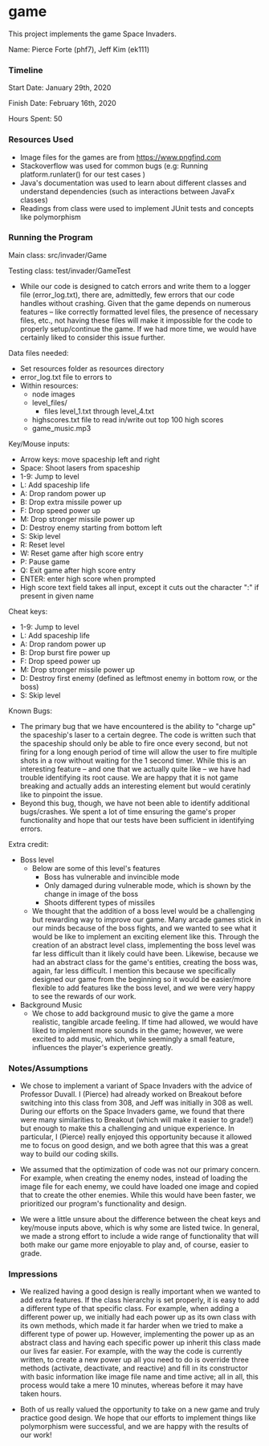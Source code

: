 game
====

This project implements the game Space Invaders.

Name: Pierce Forte (phf7), Jeff Kim (ek111)

### Timeline

Start Date: January 29th, 2020

Finish Date: February 16th, 2020

Hours Spent: 50

### Resources Used
- Image files for the games are from https://www.pngfind.com  
- Stackoverflow was used for common bugs (e.g: Running platform.runlater() for our test cases )
- Java's documentation was used to learn about different classes and understand dependencies (such as interactions between JavaFx classes)
- Readings from class were used to implement JUnit tests and concepts like polymorphism

### Running the Program

Main class:
src/invader/Game

Testing class:
test/invader/GameTest
- While our code is designed to catch errors and write them to a logger file (error_log.txt), there are, admittedly, few errors that our code handles without crashing. Given that the game depends on numerous features – like correctly formatted level files, the presence of necessary files, etc., not having these files will make it impossible for the code to properly setup/continue the game. If we had more time, we would have certainly liked to consider this issue further.

Data files needed: 
- Set resources folder as resources directory
- error_log.txt file to errors to
- Within resources:
    - node images
    - level_files/
        - files level_1.txt through level_4.txt
    - highscores.txt file to read in/write out top 100 high scores
    - game_music.mp3

Key/Mouse inputs:
- Arrow keys: move spaceship left and right
- Space: Shoot lasers from spaceship
- 1-9: Jump to level
- L: Add spaceship life 
- A: Drop random power up
- B: Drop extra missile power up
- F: Drop speed power up 
- M: Drop stronger missile power up 
- D: Destroy enemy starting from bottom left
- S: Skip level
- R: Reset level 
- W: Reset game after high score entry
- P: Pause game
- Q: Exit game after high score entry
- ENTER: enter high score when prompted
- High score text field takes all input, except it cuts out the character ":" if present in given name

Cheat keys:
- 1-9: Jump to level
- L: Add spaceship life 
- A: Drop random power up
- B: Drop burst fire power up
- F: Drop speed power up 
- M: Drop stronger missile power up 
- D: Destroy first enemy (defined as leftmost enemy in bottom row, or the boss)
- S: Skip level

Known Bugs:
- The primary bug that we have encountered is the ability to "charge up" the spaceship's laser to a certain degree. The code is written such that the spaceship should only be able to fire once every second, but not firing for a long enough period of time will allow the user to fire multiple shots in a row without waiting for the 1 second timer. While this is an interesting feature – and one that we actually quite like – we have had trouble identifying its root cause. We are happy that it is not game breaking and actually adds an interesting element but would ceratinly like to pinpoint the issue.
- Beyond this bug, though, we have not been able to identify additional bugs/crashes. We spent a lot of time ensuring the game's proper functionality and hope that our tests have been sufficient in identifying errors.

Extra credit:
- Boss level
    - Below are some of this level's features
        - Boss has vulnerable and invincible mode
        - Only damaged during vulnerable mode, which is shown by the change in image of the boss
        - Shoots different types of missiles
    - We thought that the addition of a boss level would be a challenging but rewarding way to improve our game. Many arcade games stick in our minds because of the boss fights, and we wanted to see what it would be like to implement an exciting element like this. Through the creation of an abstract level class, implementing the boss level was far less difficult than it likely could have been. Likewise, because we had an abstract class for the game's entities, creating the boss was, again, far less difficult. I mention this because we specifically designed our game from the beginning so it would be easier/more flexible to add features like the boss level, and we were very happy to see the rewards of our work. 
- Background Music
    - We chose to add background music to give the game a more realistic, tangible arcade feeling. If time had allowed, we would have liked to implement more sounds in the game; however, we were excited to add music, which, while seemingly a small feature, influences the player's experience greatly.

### Notes/Assumptions
- We chose to implement a variant of Space Invaders with the advice of Professor Duvall. I (Pierce) had already worked on Breakout before switching into this class from 308, and Jeff was initially in 308 as well. During our efforts on the Space Invaders game, we found that there were many similarities to Breakout (which will make it easier to grade!) but enough to make this a challenging and unique experience. In particular, I (Pierce) really enjoyed this opportunity because it allowed me to focus on good design, and we both agree that this was a great way to build our coding skills.

- We assumed that the optimization of code was not our primary concern. For example, when creating the enemy nodes, instead of loading the image file for each enemy, we could have loaded one image and copied that to create the other enemies. While this would have been faster, we prioritized our program's functionality and design.

- We were a little unsure about the difference between the cheat keys and key/mouse inputs above, which is why some are listed twice. In general, we made a strong effort to include a wide range of functionality that will both make our game more enjoyable to play and, of course, easier to grade.
 

### Impressions
- We realized having a good design is really important when we wanted to add extra features. If the class hierarchy is set properly, it is easy to add a different type of that specific class. For example, when adding a different power up, we initially had each power up as its own class with its own methods, which made it far harder when we tried to make a different type of power up. However, implementing the power up as an abstract class and having each specific power up inherit this class made our lives far easier. For example, with the way the code is currently written, to create a new power up all you need to do is override three methods (activate, deactivate, and reactive) and fill in its constructor with basic information like image file name and time active; all in all, this process would take a mere 10 minutes, whereas before it may have taken hours.

- Both of us really valued the opportunity to take on a new game and truly practice good design. We hope that our efforts to implement things like polymorphism were successful, and we are happy with the results of our work!


